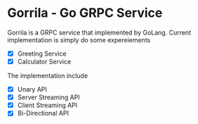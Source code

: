# Gorrila - Go GRPC Service
Gorrila is a GRPC service that implemented by GoLang. Current implementation is simply do some expereiements

* [x] Greeting Service
* [x] Calculator Service

The implementation include

* [x] Unary API
* [x] Server Streaming API
* [x] Client Streaming API
* [x] Bi-Directional API